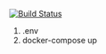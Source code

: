 [![Build Status](https://travis-ci.org/zinovik/fuftyfu-bot.svg?branch=master)](https://travis-ci.org/zinovik/fuftyfu-bot)

1. .env
2. docker-compose up